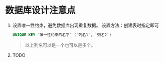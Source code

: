 # 数据库设计注意点
1. 设置唯一性约束，避免数据库出现重复数据。
    设置方法：创建表时指定即可
    ```sql
    UNIQUE KEY `唯一性约束的名字` (`列名1`, `列名2`)
    ```
    > 以上列名可以是一个也可以是多个。

2. TODO